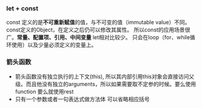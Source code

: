 ###  let + const



const 定义的是**不可重新赋值**的值，与不可变的值（immutable value）不同。const定义的Object，在定义之后仍可以修改其属性。 所以const的应用场景很广。**常量、配置项、引用、中间变量** let相对比较少。 只会在loop（for、while循环使用）以及少量必须定义的变量上。



### 箭头函数

* 箭头函数没有独立执行的上下文(this), 所以其内部引用this对象会直接访问父级。而且他没有独立的arguments，所以如果需要取不定参的时候。要么使用function 要么就使用rest 
* 只有一个参数或者一句表达式做方法体 可以省略相应括号

 